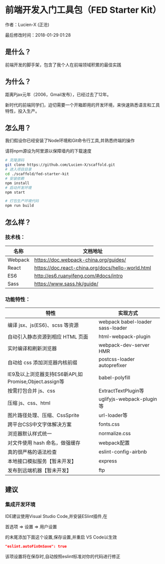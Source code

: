 # 前端开发入门工具包（FED Starter Kit）

作者：Lucien-X (正沧)

最后修改时间：2018-01-29  01:28



## 是什么？

前端开发的脚手架，包含了我个人在前端领域积累的最佳实践



## 为什么？

距离Pjax元年（2006，Gmail发布），已经过去了12年。

新时代的前端同学们，迫切需要一个开箱即用的开发环境，来快速熟悉语言和工具特性，投入生产。



## 怎么用？

我们假设你已经安装了Node环境和Git命令行工具,并熟悉终端的操作

请将npm源设为阿里源以保障墙内的下载速度

```bash
# 克隆源码
git clone https://github.com/Lucien-X/scaffold.git
# 进入项目目录
cd ./scaffold/fed-starter-kit
# 安装依赖
npm install
# 启动开发环境
npm start
```

```bash
# 打包生产环境代码
npm run build
```



## 怎么样？

### 技术栈：

| 名称      | 文档地址                                     |
| ------- | ---------------------------------------- |
| Webpack | https://doc.webpack-china.org/guides/    |
| React   | https://doc.react-china.org/docs/hello-world.html |
| ES6     | http://es6.ruanyifeng.com/#docs/intro    |
| Sass    | https://www.sass.hk/guide/               |

### 功能特性：

| 特性                      | 实现方式                             |
| ----------------------- | -------------------------------- |
| 编译 jsx、js(ES6)、scss 等资源 | webpack babel-loader sass-loader |
| 自动引入静态资源到相应 HTML 页面     | html-webpack-plugin              |
| 实时编译和刷新浏览器              | webpack-dev-server HMR           |
| 自动给 css 添加浏览器内核前缀       | postcss-loader  autoprefixer     |
| IE9及以上浏览器支持ES6新API,如Promise,Object.assign等      | babel-polyfill  |
| 按需打包合并 js、css           | ExtractTextPlugin等               |
| 压缩 js、css、html          | uglifyjs-webpack-plugin等         |
| 图片路径处理、压缩、CssSprite     | url-loader等                      |
| 跨平台CSS中文字体解决方案          | fonts.css                        |
| 浏览器默认样式统一               | normalize.css                    |
| 对文件使用 hash 命名，做强缓存      | webpack配置                        |
| 真的很严格的语法检查              | eslint-config-airbnb             |
| 本地接口模拟服务【暂未开发】          | express                          |
| 发布到远端机器【暂未开发】           | ftp                              |

## 建议

### 集成开发环境

IDE建议使用Visual Studio Code,并安装ESlint插件,在

首选项 => 设置 => 用户设置

的末尾添加下面这个设置,保存设置,并重启 VS Code以生效

```json
"eslint.autoFixOnSave": true
```

该项设置将在保存时,自动按照eslint标准对你的代码进行修正
